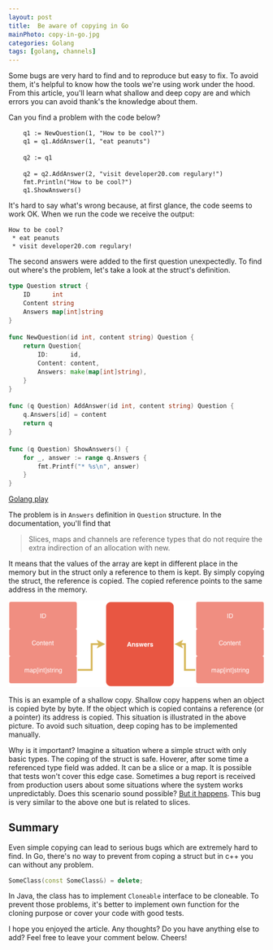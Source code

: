 ```yaml
---
layout: post
title:  Be aware of copying in Go
mainPhoto: copy-in-go.jpg
categories: Golang
tags: [golang, channels]
---
```


Some bugs are very hard to find and to reproduce but easy to fix. To avoid them, it's helpful to know how the tools we're using work under the hood. From this article, you'll learn what shallow and deep copy are and which errors you can avoid thank's the knowledge about them.

Can you find a problem with the code below?

```golang
	q1 := NewQuestion(1, "How to be cool?")
	q1 = q1.AddAnswer(1, "eat peanuts")

	q2 := q1

	q2 = q2.AddAnswer(2, "visit developer20.com regulary!")
	fmt.Println("How to be cool?")
	q1.ShowAnswers()
```

It's hard to say what's wrong because, at first glance, the code seems to work OK. When we run the code we receive the output:

```
How to be cool?
 * eat peanuts
 * visit developer20.com regulary!
```

The second answers were added to the first question unexpectedly. To find out where's the problem, let's take a look at the struct's definition.

```go
type Question struct {
	ID      int
	Content string
	Answers map[int]string
}

func NewQuestion(id int, content string) Question {
	return Question{
		ID:      id,
		Content: content,
		Answers: make(map[int]string),
	}
}

func (q Question) AddAnswer(id int, content string) Question {
	q.Answers[id] = content
	return q
}

func (q Question) ShowAnswers() {
	for _, answer := range q.Answers {
		fmt.Printf("* %s\n", answer)
	}
}
```

[Golang play](https://play.golang.org/p/i2k-DGlrk_p)

The problem is in `Answers` definition in `Question` structure. In the documentation, you'll find that

> Slices, maps and channels are reference types that do not require the extra indirection of an allocation with new.

It means that the values of the array are kept in different place in the memory but in the struct only a reference to them is kept. By simply copying the struct, the reference is copied. The copied reference points to the same address in the memory.

![](/assets/posts/struct-copy2.png)

This is an example of a shallow copy. Shallow copy happens when an object is copied byte by byte. If the object which is copied contains a reference (or a pointer) its address is copied. This situation is illustrated in the above picture. To avoid such situation, deep coping has to be implemented manually.

Why is it important? Imagine a situation where a simple struct with only basic types. The coping of the struct is safe. Hoverer, after some time a referenced type field was added. It can be a slice or a map. It is possible that tests won't cover this edge case. Sometimes a bug report is received from production users about some situations where the system works unpredictably. Does this scenario sound possible? [But it happens](https://allegro.tech/2017/07/golang-slices-gotcha.html). This bug is very similar to the above one but is related to slices. 

## Summary

Even simple copying can lead to serious bugs which are extremely hard to find. In Go, there's no way to prevent from coping a struct but in c++ you can without any problem.

```c++
SomeClass(const SomeClass&) = delete;
```

In Java, the class has to implement `Cloneable` interface to be cloneable. To prevent those problems, it's better to implement own function for the cloning purpose or cover your code with good tests.

I hope you enjoyed the article. Any thoughts? Do you have anything else to add? Feel free to leave your comment below. Cheers!